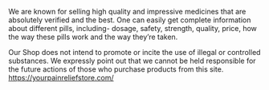 We are known for selling high quality and impressive medicines that are absolutely verified and the best. One can easily get complete information about different pills, including- dosage, safety, strength, quality, price, how the way these pills work and the way they’re taken.

Our Shop does not intend to promote or incite the use of illegal or controlled substances. We expressly point out that we cannot be held responsible for the future actions of those who purchase products from this site.
https://yourpainreliefstore.com/

